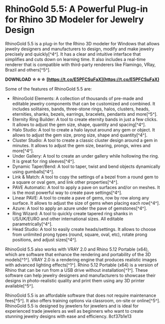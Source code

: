 # RhinoGold 5.5: A Powerful Plug-in for Rhino 3D Modeler for Jewelry Design
 
RhinoGold 5.5 is a plug-in for the Rhino 3D modeler for Windows that allows jewelry designers and manufacturers to design, modify and make jewelry precisely and quickly[^4^]. It has a clear and intuitive interface that simplifies and cuts down on learning time. It also includes a real-time renderer that is compatible with third-party renderers like Flamingo, VRay, Brazil and others[^5^].
 
**DOWNLOAD ☆☆☆ [https://t.co/E5PFCSuFaX](https://t.co/E5PFCSuFaX)**


 
Some of the features of RhinoGold 5.5 are:
 
- RhinoGold Elements: A collection of thousands of pre-made and editable jewelry components that can be customized and combined. It includes solitaires, bands, three-stone rings, halos, clusters, heads, eternities, shanks, bezels, earrings, bracelets, pendants and more[^5^].
- Eternity Ring Builder: A tool to create eternity bands in just a few clicks. It allows to adjust the gem size, shape, quantity and spacing[^4^].
- Halo Studio: A tool to create a halo layout around any gem or object. It allows to adjust the gem size, prong size, shape and quantity[^4^].
- Cluster Studio: A tool to create a classic cluster design around a gem in minutes. It allows to adjust the gem size, bearing, prongs, wires and more[^4^].
- Under Gallery: A tool to create an under gallery while hollowing the ring. It is great for ring sleeves[^4^].
- Dynamic Taper/Bend: A tool to taper, twist and bend objects dynamically using gumballs[^4^].
- Link & Match: A tool to copy the settings of a bezel from a round gem to a square or oval gem, and link other properties[^4^].
- PAVE Automatic: A tool to apply a pave on surfaces and/or on meshes. It is the most powerful way to create pave settings[^4^].
- Linear PAVE: A tool to create a pave of gems, row by row along any surface. It allows to adjust the size of gems when placing each row[^4^].
- Azure: A tool to apply an azure under the pave of gemstones[^4^].
- Ring Wizard: A tool to quickly create tapered ring shanks in US/UK/EURO and other international sizes. All editable parametrically[^4^].
- Head Studio: A tool to easily create heads/settings. It allows to choose from unlimited prong types (round, square, oval, etc), rotate prong positions, and adjust sizes[^4^].

RhinoGold 5.5 also works with VRAY 2.0 and Rhino 5.12 Portable (x64), which are software that enhance the rendering and portability of the 3D models[^1^]. VRAY 2.0 is a rendering engine that produces realistic images with advanced lighting effects[^1^]. Rhino 5.12 Portable (x64) is a version of Rhino that can be run from a USB drive without installation[^1^]. These software can help jewelry designers and manufacturers to showcase their designs in photo-realistic quality and print them using any 3D printer available[^5^].
 
RhinoGold 5.5 is an affordable software that does not require maintenance fees[^5^]. It also offers training options via classroom, on-site or online[^5^]. RhinoGold 5.5 is designed by jewelers for jewelers and is ideal for experienced trade jewelers as well as beginners who want to create stunning jewelry designs with ease and efficiency.
 8cf37b1e13
 
